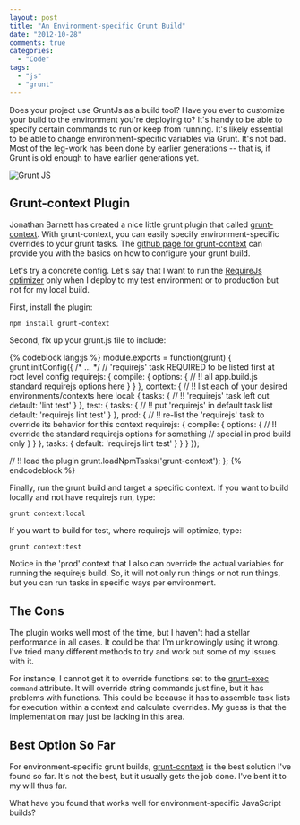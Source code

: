 ```yaml
---
layout: post
title: "An Environment-specific Grunt Build"
date: "2012-10-28"
comments: true
categories:
  - "Code"
tags:
  - "js"
  - "grunt"
---
```


Does your project use GruntJs as a build tool?  Have you ever to customize your build to the environment you're deploying to?  It's handy to be able to specify certain commands to run or keep from running.  It's likely essential to be able to change environment-specific variables via Grunt.  It's not bad.  Most of the leg-work has been done by earlier generations -- that is, if Grunt is old enough to have earlier generations yet.

![Grunt JS](http://i.imgur.com/4773D.jpg)

<!--more-->

## Grunt-context Plugin

Jonathan Barnett has created a nice little grunt plugin that called [grunt-context](https://npmjs.org/package/grunt-context).  With grunt-context, you can easily specify environment-specific overrides to your grunt tasks.  The [github page for grunt-context](https://github.com/indieisaconcept/grunt-context) can provide you with the basics on how to configure your grunt build.

Let's try a concrete config.  Let's say that I want to run the [RequireJs optimizer](http://jaketrent.com/post/run-requirejs-with-gruntjs/) only when I deploy to my test environment or to production but not for my local build.

First, install the plugin:

    npm install grunt-context

Second, fix up your grunt.js file to include:

{% codeblock lang:js %}
module.exports = function(grunt) {
  grunt.initConfig({
    /* ... */
    // 'requirejs' task REQUIRED to be listed first at root level config
    requirejs: {
      compile: {
        options: {
          // !! all app.build.js standard requirejs options here
        }
      }
    },
    context: {
      // !! list each of your desired environments/contexts here
      local: {
        tasks: {
          // !! 'requirejs' task left out
          default: 'lint test'
        }
      },
      test: {
        tasks: {
          // !! put 'requirejs' in default task list
          default: 'requirejs lint test'
        }
      },
      prod: {
        //  !! re-list the 'requirejs' task to override its behavior for this context
        requirejs: {
          compile: {
            options: {
              // !! override the standard requirejs options for something
              // special in prod build only
            }
          }
        },
        tasks: {
          default: 'requirejs lint test'
        }
      }
    }
  });

  // !! load the plugin
  grunt.loadNpmTasks('grunt-context');
};
{% endcodeblock %}

Finally, run the grunt build and target a specific context.  If you want to build locally and not have requirejs run, type:

    grunt context:local

If you want to build for test, where requirejs will optimize, type:

    grunt context:test

Notice in the 'prod' context that I also can override the actual variables for running the requirejs build.  So, it will not only run things or not run things, but you can run tasks in specific ways per environment.

## The Cons

The plugin works well most of the time, but I haven't had a stellar performance in all cases.  It could be that I'm unknowingly using it wrong.  I've tried many different methods to try and work out some of my issues with it.

For instance, I cannot get it to override functions set to the [grunt-exec](https://npmjs.org/package/grunt-exec) `command` attribute.  It will override string commands just fine, but it has problems with functions.  This could be because it has to assemble task lists for execution within a context and calculate overrides.  My guess is that the implementation may just be lacking in this area.

## Best Option So Far

For environment-specific grunt builds, [grunt-context](https://npmjs.org/package/grunt-context) is the best solution I've found so far.  It's not the best, but it usually gets the job done.  I've bent it to my will thus far.

What have you found that works well for environment-specific JavaScript builds?
